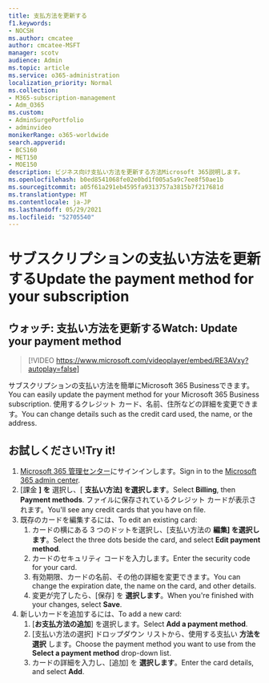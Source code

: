 ```yaml
---
title: 支払方法を更新する
f1.keywords:
- NOCSH
ms.author: cmcatee
author: cmcatee-MSFT
manager: scotv
audience: Admin
ms.topic: article
ms.service: o365-administration
localization_priority: Normal
ms.collection:
- M365-subscription-management
- Adm_O365
ms.custom:
- AdminSurgePortfolio
- adminvideo
monikerRange: o365-worldwide
search.appverid:
- BCS160
- MET150
- MOE150
description: ビジネス向け支払い方法を更新する方法Microsoft 365説明します。
ms.openlocfilehash: b0ed8541068fe02e0bd1f005a5a9c7ee8f50ae1b
ms.sourcegitcommit: a05f61a291eb4595fa9313757a3815b7f217681d
ms.translationtype: MT
ms.contentlocale: ja-JP
ms.lasthandoff: 05/29/2021
ms.locfileid: "52705540"
---
```

# <a name="update-the-payment-method-for-your-subscription"></a><span data-ttu-id="75f5d-103">サブスクリプションの支払い方法を更新する</span><span class="sxs-lookup"><span data-stu-id="75f5d-103">Update the payment method for your subscription</span></span>

## <a name="watch-update-your-payment-method"></a><span data-ttu-id="75f5d-104">ウォッチ: 支払い方法を更新する</span><span class="sxs-lookup"><span data-stu-id="75f5d-104">Watch: Update your payment method</span></span>

> [!VIDEO https://www.microsoft.com/videoplayer/embed/RE3AVxy?autoplay=false]

<span data-ttu-id="75f5d-105">サブスクリプションの支払い方法を簡単にMicrosoft 365 Businessできます。</span><span class="sxs-lookup"><span data-stu-id="75f5d-105">You can easily update the payment method for your Microsoft 365 Business subscription.</span></span> <span data-ttu-id="75f5d-106">使用するクレジット カード、名前、住所などの詳細を変更できます。</span><span class="sxs-lookup"><span data-stu-id="75f5d-106">You can change details such as the credit card used, the name, or the address.</span></span>

## <a name="try-it"></a><span data-ttu-id="75f5d-107">お試しください!</span><span class="sxs-lookup"><span data-stu-id="75f5d-107">Try it!</span></span>

1. <span data-ttu-id="75f5d-108">[Microsoft 365 管理センター](https://admin.microsoft.com)にサインインします。</span><span class="sxs-lookup"><span data-stu-id="75f5d-108">Sign in to the [Microsoft 365 admin center](https://admin.microsoft.com).</span></span>
1. <span data-ttu-id="75f5d-109">[課金 **] を** 選択し、[ **支払い方法] を選択します**。</span><span class="sxs-lookup"><span data-stu-id="75f5d-109">Select **Billing**, then **Payment methods**.</span></span> <span data-ttu-id="75f5d-110">ファイルに保存されているクレジット カードが表示されます。</span><span class="sxs-lookup"><span data-stu-id="75f5d-110">You'll see any credit cards that you have on file.</span></span>
1. <span data-ttu-id="75f5d-111">既存のカードを編集するには、</span><span class="sxs-lookup"><span data-stu-id="75f5d-111">To edit an existing card:</span></span>
    1. <span data-ttu-id="75f5d-112">カードの横にある 3 つのドットを選択し、[支払い方法の **編集] を選択します**。</span><span class="sxs-lookup"><span data-stu-id="75f5d-112">Select the three dots beside the card, and select **Edit payment method**.</span></span>
    1. <span data-ttu-id="75f5d-113">カードのセキュリティ コードを入力します。</span><span class="sxs-lookup"><span data-stu-id="75f5d-113">Enter the security code for your card.</span></span>
    1. <span data-ttu-id="75f5d-114">有効期限、カードの名前、その他の詳細を変更できます。</span><span class="sxs-lookup"><span data-stu-id="75f5d-114">You can change the expiration date, the name on the card, and other details.</span></span>
    1. <span data-ttu-id="75f5d-115">変更が完了したら、[保存] を **選択します**。</span><span class="sxs-lookup"><span data-stu-id="75f5d-115">When you're finished with your changes, select **Save**.</span></span>
1. <span data-ttu-id="75f5d-116">新しいカードを追加するには、</span><span class="sxs-lookup"><span data-stu-id="75f5d-116">To add a new card:</span></span>
    1. <span data-ttu-id="75f5d-117">[**お支払方法の追加**] を選択します。</span><span class="sxs-lookup"><span data-stu-id="75f5d-117">Select **Add a payment method**.</span></span>
    1. <span data-ttu-id="75f5d-118">[支払い方法の選択] ドロップダウン リストから、使用する支払い **方法を選択** します。</span><span class="sxs-lookup"><span data-stu-id="75f5d-118">Choose the payment method you want to use from the **Select a payment method** drop-down list.</span></span>
    1. <span data-ttu-id="75f5d-119">カードの詳細を入力し、[追加] を **選択します**。</span><span class="sxs-lookup"><span data-stu-id="75f5d-119">Enter the card details, and select **Add**.</span></span>
